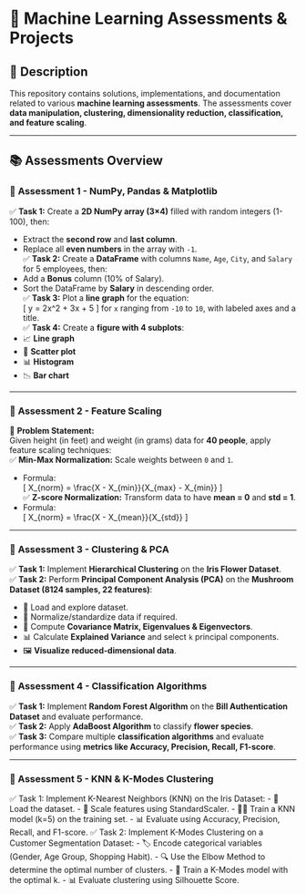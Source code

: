 # 🚀 **Machine Learning Assessments & Projects**  

## 📝 **Description**  
This repository contains solutions, implementations, and documentation related to various **machine learning assessments**. The assessments cover **data manipulation, clustering, dimensionality reduction, classification, and feature scaling**.   

---

## 📚 **Assessments Overview**  

### 🧮 **Assessment 1 - NumPy, Pandas & Matplotlib**  
✅ **Task 1:** Create a **2D NumPy array (3×4)** filled with random integers (1-100), then:  
   - Extract the **second row** and **last column**.  
   - Replace all **even numbers** in the array with `-1`.  
✅ **Task 2:** Create a **DataFrame** with columns `Name`, `Age`, `City`, and `Salary` for 5 employees, then:  
   - Add a **Bonus** column (10% of Salary).  
   - Sort the DataFrame by **Salary** in descending order.  
✅ **Task 3:** Plot a **line graph** for the equation:  
   \[
   y = 2x^2 + 3x + 5
   \]
   for `x` ranging from `-10` to `10`, with labeled axes and a title.  
✅ **Task 4:** Create a **figure with 4 subplots**:  
   - 📈 **Line graph**  
   - 🎯 **Scatter plot**  
   - 📊 **Histogram**  
   - 📉 **Bar chart**  

---

### 📏 **Assessment 2 - Feature Scaling**  
📝 **Problem Statement:**  
Given height (in feet) and weight (in grams) data for **40 people**, apply feature scaling techniques:  
✅ **Min-Max Normalization:** Scale weights between `0` and `1`.  
   - Formula:  
     \[
     X_{norm} = \frac{X - X_{min}}{X_{max} - X_{min}}
     \]  
✅ **Z-score Normalization:** Transform data to have **mean = 0** and **std = 1**.  
   - Formula:  
     \[
     X_{norm} = \frac{X - X_{mean}}{X_{std}}
     \]  

---

### 🌿 **Assessment 3 - Clustering & PCA**  
✅ **Task 1:** Implement **Hierarchical Clustering** on the **Iris Flower Dataset**.  
✅ **Task 2:** Perform **Principal Component Analysis (PCA)** on the **Mushroom Dataset (8124 samples, 22 features)**:  
   - 📂 Load and explore dataset.  
   - 📏 Normalize/standardize data if required.  
   - 🔢 Compute **Covariance Matrix, Eigenvalues & Eigenvectors**.  
   - 📊 Calculate **Explained Variance** and select `k` principal components.  
   - 🖼️ **Visualize reduced-dimensional data**.  

---

### 🌳 **Assessment 4 - Classification Algorithms**  
✅ **Task 1:** Implement **Random Forest Algorithm** on the **Bill Authentication Dataset** and evaluate performance.  
✅ **Task 2:** Apply **AdaBoost Algorithm** to classify **flower species**.  
✅ **Task 3:** Compare multiple **classification algorithms** and evaluate performance using **metrics like Accuracy, Precision, Recall, F1-score**.  

---

### 🤖 Assessment 5 - KNN & K-Modes Clustering
✅ Task 1: Implement K-Nearest Neighbors (KNN) on the Iris Dataset:
    - 📂 Load the dataset.
    - 📏 Scale features using StandardScaler.
    - 🏋️‍♂️ Train a KNN model (k=5) on the training set.
    - 📊 Evaluate using Accuracy, Precision, Recall, and F1-score.
✅ Task 2: Implement K-Modes Clustering on a Customer Segmentation Dataset:
    - 🏷️ Encode categorical variables (Gender, Age Group, Shopping Habit).
    - 🔍 Use the Elbow Method to determine the optimal number of clusters.
    - 🎯 Train a K-Modes model with the optimal k.
    - 📊 Evaluate clustering using Silhouette Score.
